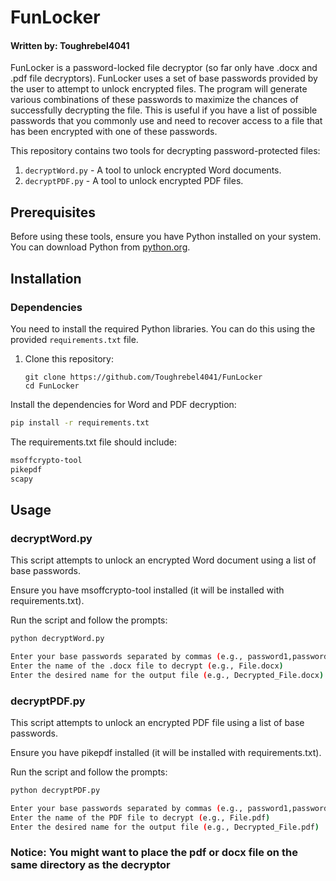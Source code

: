 # FunLocker
#### Written by: Toughrebel4041

FunLocker is a password-locked file decryptor (so far only have .docx and .pdf file decryptors). FunLocker uses a set of base passwords provided by the user to attempt to unlock encrypted files. The program will generate various combinations of these passwords to maximize the chances of successfully decrypting the file. This is useful if you have a list of possible passwords that you commonly use and need to recover access to a file that has been encrypted with one of these passwords.

This repository contains two tools for decrypting password-protected files:
1. `decryptWord.py` - A tool to unlock encrypted Word documents.
2. `decryptPDF.py` - A tool to unlock encrypted PDF files.

## Prerequisites
Before using these tools, ensure you have Python installed on your system. You can download Python from [python.org](https://www.python.org/downloads/).

## Installation

### Dependencies
You need to install the required Python libraries. You can do this using the provided `requirements.txt` file.

1. Clone this repository:
   ```
   git clone https://github.com/Toughrebel4041/FunLocker
   cd FunLocker
   ```
   
Install the dependencies for Word and PDF decryption:

```bash
pip install -r requirements.txt
```

The requirements.txt file should include:
```bash
msoffcrypto-tool
pikepdf
scapy
```

## Usage
### decryptWord.py
This script attempts to unlock an encrypted Word document using a list of base passwords.

Ensure you have msoffcrypto-tool installed (it will be installed with requirements.txt).

Run the script and follow the prompts:

```bash
python decryptWord.py

Enter your base passwords separated by commas (e.g., password1,password2)
Enter the name of the .docx file to decrypt (e.g., File.docx)
Enter the desired name for the output file (e.g., Decrypted_File.docx)
```

### decryptPDF.py
This script attempts to unlock an encrypted PDF file using a list of base passwords.

Ensure you have pikepdf installed (it will be installed with requirements.txt).

Run the script and follow the prompts:

```bash
python decryptPDF.py

Enter your base passwords separated by commas (e.g., password1,password2)
Enter the name of the PDF file to decrypt (e.g., File.pdf)
Enter the desired name for the output file (e.g., Decrypted_File.pdf)
```

### Notice: You might want to place the pdf or docx file on the same directory as the decryptor

